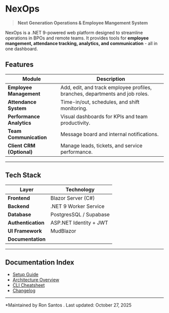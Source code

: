 # NexOps

> **Next Generation Operations & Employee Mangement System**

NexOps is a .NET 9-powered web platform designed to streamline operations in BPOs and remote teams.
It provides tools for **employee mangement, attendance tracking, analytics, and communication** - all in one dashboard.



## Features

| Module | Description|
|--------|------------|
| **Employee Management** | Add, edit, and track employee profiles, branches, departments and job roles. |
| **Attendance System** | Time-in/out, schedules, and shift monitoring. |
| **Performance Analytics** | Visual dashboards for KPIs and team productivity. |
| **Team Communication** | Message board and internal notifications. |
| **Client CRM (Optional)** | Manage leads, tickets, and service performance. | 

---

## Tech Stack

| Layer | Technology |
|-------|------------|
| **Frontend** | Blazor Server (C#) |
| **Backend** | .NET 9 Worker Service |
| **Database** | PostgresSQL / Supabase |
| **Authentication** | ASP.NET Identity + JWT |
| **UI Framework** | MudBlazor |
| **Documentation** | | Markdown + Github Wiki |

---

## Documentation Index

- [Setup Guide](setup-guide.md)
- [Architecture Overview](architecture-overview.md)
- [CLI Cheatsheet](dotnet-cli-cheatsheet.md)
- [Changelog](changelog.md)

---
*Maintained by Ron Santos . Last updated: October 27, 2025



